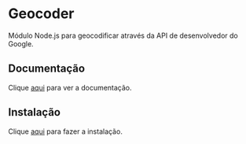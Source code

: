 # Geocoder

Módulo Node.js para geocodificar através da API de desenvolvedor do Google.

## Documentação

Clique [aqui](https://github.com/wyattdanger/geocoder) para ver a documentação.

## Instalação

Clique [aqui](https://www.npmjs.com/package/geocoder) para fazer a instalação.
